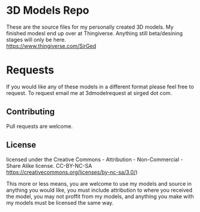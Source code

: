 # 3D Models Repo

These are the source files for my personally created 3D models.
My finished modesl end up over at Thingiverse. Anything still beta/desining stages will only be here.  
https://www.thingiverse.com/SirGed 


# Requests

If you would like any of these models in a different format please feel free to request. To request email me at 3dmodelrequest at sirged dot com. 

## Contributing
Pull requests are welcome.

## License
licensed under the Creative Commons - Attribution - Non-Commercial - Share Alike license.
CC-BY-NC-SA
https://creativecommons.org/licenses/by-nc-sa/3.0/)

This more or less means, you are welcome to use my models and source in anything you would like, you must include attribution to where you received the model, you may not proffit from my models, and anything you make with my models must be licensed the same way. 
